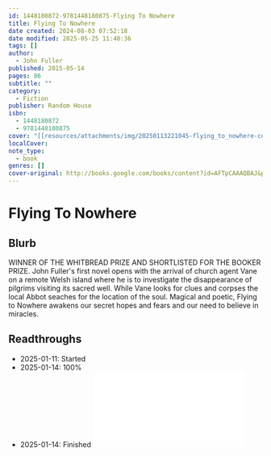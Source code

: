```yaml
---
id: 1448180872-9781448180875-Flying To Nowhere
title: Flying To Nowhere
date created: 2024-08-03 07:52:18
date modified: 2025-05-25 11:40:36
tags: []
author:
  - John Fuller
published: 2015-05-14
pages: 86
subtitle: ""
category:
  - Fiction
publisher: Random House
isbn:
  - 1448180872
  - 9781448180875
cover: "[[resources/attachments/img/20250113221045-flying_to_nowhere-cover.jpeg]]"
localCover: 
note_type:
  - book
genres: []
cover-original: http://books.google.com/books/content?id=AFTpCAAAQBAJ&printsec=frontcover&img=1&zoom=1&edge=curl&source=gbs_api
---
```


# Flying To Nowhere
## Blurb
WINNER OF THE WHITBREAD PRIZE AND SHORTLISTED FOR THE BOOKER PRIZE. John Fuller's first novel opens with the arrival of church agent Vane on a remote Welsh island where he is to investigate the disappearance of pilgrims visiting its sacred well. While Vane looks for clues and corpses the local Abbot seaches for the location of the soul. Magical and poetic, Flying to Nowhere awakens our secret hopes and fears and our need to believe in miracles.

## Readthroughs
- 2025-01-11: Started
- 2025-01-14: 100%
- 2025-01-14: Finished
![Flying To Nowhere Readthrough from 2025-01-11 to 2025-01-14](areas/journals/readthroughs/20250111000000-flying_to_nowhere-readthrough-from-2025-01-11-to-2025-01-14.md)
